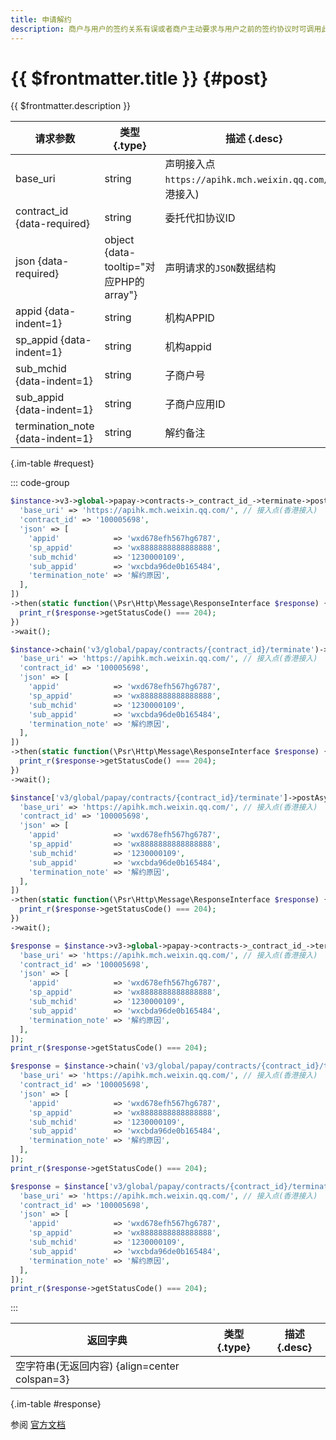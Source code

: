 ```yaml
---
title: 申请解约
description: 商户与用户的签约关系有误或者商户主动要求与用户之前的签约协议时可调用此接口完成解约。
---
```


# {{ $frontmatter.title }} {#post}

{{ $frontmatter.description }}

| 请求参数 | 类型 {.type} | 描述 {.desc}
| --- | --- | ---
| base_uri | string | 声明接入点`https://apihk.mch.weixin.qq.com/`(香港接入)
| contract_id {data-required} | string | 委托代扣协议ID
| json {data-required} | object {data-tooltip="对应PHP的array"} | 声明请求的`JSON`数据结构
| appid {data-indent=1} | string | 机构APPID
| sp_appid {data-indent=1} | string | 机构appid
| sub_mchid {data-indent=1} | string | 子商户号
| sub_appid {data-indent=1} | string | 子商户应用ID
| termination_note {data-indent=1} | string | 解约备注

{.im-table #request}

::: code-group

```php [异步纯链式]
$instance->v3->global->papay->contracts->_contract_id_->terminate->postAsync([
  'base_uri' => 'https://apihk.mch.weixin.qq.com/', // 接入点(香港接入)
  'contract_id' => '100005698',
  'json' => [
    'appid'            => 'wxd678efh567hg6787',
    'sp_appid'         => 'wx8888888888888888',
    'sub_mchid'        => '1230000109',
    'sub_appid'        => 'wxcbda96de0b165484',
    'termination_note' => '解约原因',
  ],
])
->then(static function(\Psr\Http\Message\ResponseInterface $response) {
  print_r($response->getStatusCode() === 204);
})
->wait();
```

```php [异步声明式]
$instance->chain('v3/global/papay/contracts/{contract_id}/terminate')->postAsync([
  'base_uri' => 'https://apihk.mch.weixin.qq.com/', // 接入点(香港接入)
  'contract_id' => '100005698',
  'json' => [
    'appid'            => 'wxd678efh567hg6787',
    'sp_appid'         => 'wx8888888888888888',
    'sub_mchid'        => '1230000109',
    'sub_appid'        => 'wxcbda96de0b165484',
    'termination_note' => '解约原因',
  ],
])
->then(static function(\Psr\Http\Message\ResponseInterface $response) {
  print_r($response->getStatusCode() === 204);
})
->wait();
```

```php [异步属性式]
$instance['v3/global/papay/contracts/{contract_id}/terminate']->postAsync([
  'base_uri' => 'https://apihk.mch.weixin.qq.com/', // 接入点(香港接入)
  'contract_id' => '100005698',
  'json' => [
    'appid'            => 'wxd678efh567hg6787',
    'sp_appid'         => 'wx8888888888888888',
    'sub_mchid'        => '1230000109',
    'sub_appid'        => 'wxcbda96de0b165484',
    'termination_note' => '解约原因',
  ],
])
->then(static function(\Psr\Http\Message\ResponseInterface $response) {
  print_r($response->getStatusCode() === 204);
})
->wait();
```

```php [同步纯链式]
$response = $instance->v3->global->papay->contracts->_contract_id_->terminate->post([
  'base_uri' => 'https://apihk.mch.weixin.qq.com/', // 接入点(香港接入)
  'contract_id' => '100005698',
  'json' => [
    'appid'            => 'wxd678efh567hg6787',
    'sp_appid'         => 'wx8888888888888888',
    'sub_mchid'        => '1230000109',
    'sub_appid'        => 'wxcbda96de0b165484',
    'termination_note' => '解约原因',
  ],
]);
print_r($response->getStatusCode() === 204);
```

```php [同步声明式]
$response = $instance->chain('v3/global/papay/contracts/{contract_id}/terminate')->post([
  'base_uri' => 'https://apihk.mch.weixin.qq.com/', // 接入点(香港接入)
  'contract_id' => '100005698',
  'json' => [
    'appid'            => 'wxd678efh567hg6787',
    'sp_appid'         => 'wx8888888888888888',
    'sub_mchid'        => '1230000109',
    'sub_appid'        => 'wxcbda96de0b165484',
    'termination_note' => '解约原因',
  ],
]);
print_r($response->getStatusCode() === 204);
```

```php [同步属性式]
$response = $instance['v3/global/papay/contracts/{contract_id}/terminate']->post([
  'base_uri' => 'https://apihk.mch.weixin.qq.com/', // 接入点(香港接入)
  'contract_id' => '100005698',
  'json' => [
    'appid'            => 'wxd678efh567hg6787',
    'sp_appid'         => 'wx8888888888888888',
    'sub_mchid'        => '1230000109',
    'sub_appid'        => 'wxcbda96de0b165484',
    'termination_note' => '解约原因',
  ],
]);
print_r($response->getStatusCode() === 204);
```

:::

| 返回字典 | 类型 {.type} | 描述 {.desc}
| --- | --- | ---
| 空字符串(无返回内容) {align=center colspan=3}

{.im-table #response}

参阅 [官方文档](https://pay.weixin.qq.com/wiki/doc/api_external/ch/apis/chapter5_1_4.shtml)
